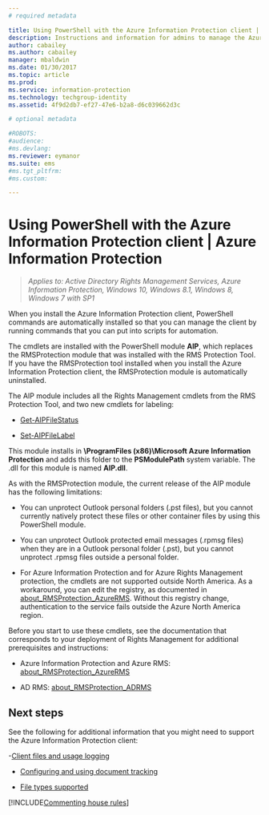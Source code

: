 ```yaml
---
# required metadata

title: Using PowerShell with the Azure Information Protection client | Azure Information Protection
description: Instructions and information for admins to manage the Azure Information Protection client by using PowerShell.
author: cabailey
ms.author: cabailey
manager: mbaldwin
ms.date: 01/30/2017
ms.topic: article
ms.prod:
ms.service: information-protection
ms.technology: techgroup-identity
ms.assetid: 4f9d2db7-ef27-47e6-b2a8-d6c039662d3c

# optional metadata

#ROBOTS:
#audience:
#ms.devlang:
ms.reviewer: eymanor
ms.suite: ems
#ms.tgt_pltfrm:
#ms.custom:

---
```



# Using PowerShell with the Azure Information Protection client | Azure Information Protection

>*Applies to: Active Directory Rights Management Services, Azure Information Protection, Windows 10, Windows 8.1, Windows 8, Windows 7 with SP1*

When you install the Azure Information Protection client, PowerShell commands are automatically installed so that you can manage the client by running commands that you can put into scripts for automation.

The cmdlets are installed with the PowerShell module **AIP**, which replaces the RMSProtection module that was installed with the RMS Protection Tool. If you have the RMSProtection tool installed when you install the Azure Information Protection client, the RMSProtection module is automatically uninstalled.

The AIP module includes all the Rights Management cmdlets from the RMS Protection Tool, and two new cmdlets for labeling:

- [Get-AIPFileStatus](/powershell/rmsprotection/vlatest/get-aipfilestatus)

- [Set-AIPFileLabel](/powershell/rmsprotection/vlatest/set-aipfilelabel) 

This module installs in **\ProgramFiles (x86)\Microsoft Azure Information Protection** and adds this folder to the **PSModulePath** system variable. The .dll for this module is named **AIP.dll**.

As with the RMSProtection module, the current release of the AIP module has the following limitations:

- You can unprotect Outlook personal folders (.pst files), but you cannot currently natively protect these files or other container files by using this PowerShell module.

- You can unprotect Outlook protected email messages (.rpmsg files) when they are in a Outlook personal folder (.pst), but you cannot unprotect .rpmsg files outside a personal folder.

- For Azure Information Protection and for Azure Rights Management protection, the cmdlets are not supported outside North America. As a workaround, you can edit the registry, as documented in [about_RMSProtection_AzureRMS](/powershell/rmsprotection/vlatest/about_RMSProtection_AzureRMS). Without this registry change, authentication to the service fails outside the Azure North America region.

Before you start to use these cmdlets, see the documentation that corresponds to your deployment of Rights Management for additional prerequisites and instructions:

- Azure Information Protection and Azure RMS: [about_RMSProtection_AzureRMS](/powershell/rmsprotection/vlatest/about_RMSProtection_AzureRMS)

- AD RMS: [about_RMSProtection_ADRMS](/powershell/rmsprotection/vlatest/about_RMSProtection_ADRMS)


## Next steps
See the following for additional information that you might need to support the Azure Information Protection client:

-[Client files and usage logging](client-admin-guide-files-and-logging.md)

- [Configuring and using document tracking](client-admin-guide-document-tracking.md)

- [File types supported](client-admin-guide-file-types.md)


[!INCLUDE[Commenting house rules](../includes/houserules.md)]
